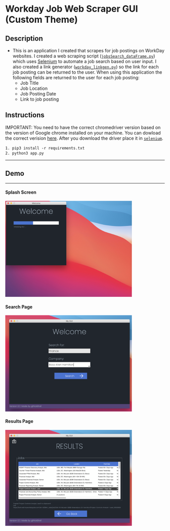 # Workday Job Web Scraper GUI (Custom Theme)

## Description
 - This is an application I created that scrapes for job postings on WorkDay websites. I created a web scraping script ([`jobsSearch_dataFrame.py`](https://github.com/nickb210/Workday-Job-Web-Scraper-GUI-Custom-Theme-/blob/master/jobsSearch_dataFrame.py)) which uses [Selenium](https://selenium-python.readthedocs.io/) to automate a job search based on user input. I also created a link generator ([`workday_linkgen.py`](https://github.com/nickb210/Workday-Job-Web-Scraper-GUI-Custom-Theme-/blob/master/workday_linkgen.py)) so the link for each job posting can be returned to the user. When using this application the following fields are returned to the user for each job posting:
    - Job Title
    - Job Location
    - Job Posting Date
    - Link to job posting

## Instructions
IMPORTANT: You need to have the correct chromedriver version based on the version of Google chrome installed on your machine. You can dowload the correct verision [here](https://chromedriver.chromium.org/downloads). After you download the driver place it in [`selenium`](https://github.com/nickb210/Workday-Job-Web-Scraper-GUI-Custom-Theme-/tree/master/selenium). 
```
1. pip3 install -r requirements.txt
2. python3 app.py
```


---
## Demo
---
#### Splash Screen
<img src="./pictures/splash.png" alt="drawing" width="400"/>

#### Search Page
<img src="./pictures/search.png" alt="drawing" width="400"/>

#### Results Page
<img src="./pictures/results.png" alt="drawing" width="400"/>